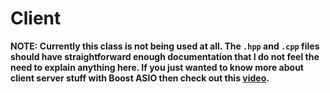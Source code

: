 # Client
**NOTE: Currently this class is not being used at all. The `.hpp` and `.cpp` files should have straightforward enough documentation that I do not feel the need to explain anything here. If you just wanted to know more about client server stuff with Boost ASIO then check out this [video](https://www.youtube.com/watch?v=dQw4w9WgXcQ).**


